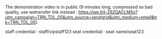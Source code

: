 The demonstration video is in public (9 minutes long, compressed so bad quality, use wetransfer link instead : https://we.tl/t-Z6ZQACLM5o?utm_campaign=TRN_TDL_05&utm_source=sendgrid&utm_medium=email&trk=TRN_TDL_05).

staff credential : staff/vipstaff123
seat credential : seat name/seat123
